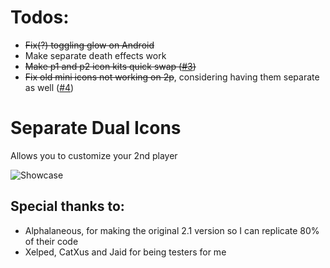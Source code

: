 # Todos:
- ~~Fix(?) toggling glow on Android~~
- Make separate death effects work
- ~~Make p1 and p2 icon kits quick swap ([#3](https://github.com/Weebifying/separate-dual-icons-geode/issues/3))~~
- ~~Fix old mini icons not working on 2p~~, considering having them separate as well ([#4](https://github.com/Weebifying/separate-dual-icons-geode/issues/4))

# Separate Dual Icons

Allows you to customize your 2nd player

![Showcase](weebify.separate_dual_icons/image.png)

## Special thanks to:
- Alphalaneous, for making the original 2.1 version so I can replicate 80% of their code
- Xelped, CatXus and Jaid for being testers for me